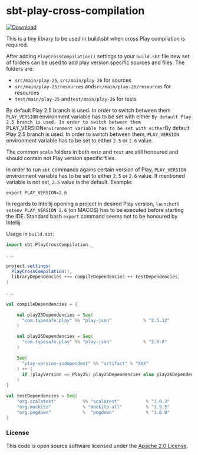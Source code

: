 
# sbt-play-cross-compilation

 [ ![Download](https://api.bintray.com/packages/hmrc/releases/sbt-play-cross-compilation/images/download.svg) ](https://bintray.com/hmrc/releases/sbt-play-cross-compilation/_latestVersion)

This is a tiny library to be used in build.sbt when cross Play compilation is required.

After adding `PlayCrossCompilation()` settings to your `build.sbt` file new set of folders can be used to add play version specific sources and files. The folders are:
* `src/main/play-25`, `src/main/play-26` for sources
* `src/main/play-25/resources` and`src/main/play-26/resources` for resources  
* `test/main/play-25` and`test/main/play-26` for tests

By default Play 2.5 branch is used. In order to switch between them `PLAY_VERSION` environment variable has to be set with either `By default Play 2.5 branch is used. In order to switch between them `PLAY_VERSION` environment variable has to be set with either `By default Play 2.5 branch is used. In order to switch between them, `PLAY_VERSION` environment variable has to be set to either `2.5` or `2.6` value.

The common `scala` folders in both `main` and `test` are still honoured and should contain not Play version specific files. 

In order to run `sbt` commands agains certain version of Play, `PLAY_VERSION` environment variable has to be set to either `2.5` or `2.6` value. If mentioned variable is not set, `2.5` value is the default.
Example:
```
export PLAY_VERSION=2.6
```

In regards to Intellij opening a project in desired Play version, `launchctl setenv PLAY_VERSION 2.6` (on MACOS) has to be executed before starting the IDE. Standard bash `export` command seems not to be honoured by Intellij.

Usage in `build.sbt`:

```scala
import sbt.PlayCrossCompilation._

...

project.settings(
  PlayCrossCompilation(),
  libraryDependencies ++= compileDependencies ++ testDependencies,
)
  
...
    
val compileDependencies = {

    val play25Dependencies = Seq(
      "com.typesafe.play" %% "play-json"            % "2.5.12"
    )

    val play26Dependencies = Seq(
      "com.typesafe.play" %% "play-json"            % "2.6.8"
    )

    Seq(
      "play-version-independent" %% "artifact" % "XXX"
    ) ++ (
      if (playVersion == Play25) play25Dependencies else play26Dependencies
    )
}

val testDependencies = Seq(
    "org.scalatest"          %% "scalatest"          % "3.0.3"             % "test",
    "org.mockito"            % "mockito-all"         % "1.9.5"             % "test",
    "org.pegdown"            %  "pegdown"            % "1.6.0"              % "test"
)

```


### License

This code is open source software licensed under the [Apache 2.0 License]("http://www.apache.org/licenses/LICENSE-2.0.html").
